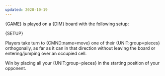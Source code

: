 ```yaml
---
updated: 2020-10-19
---
```

{GAME} is played on a {DIM} board with the following setup:

{SETUP}

Players take turn to {CMND:name=move} one of their {UNIT:group=pieces} orthogonally, as far as it can in that direction without leaving the board or entering/jumping over an occupied cell.

Win by placing all your {UNIT:group=pieces} in the starting position of your opponent.
  
